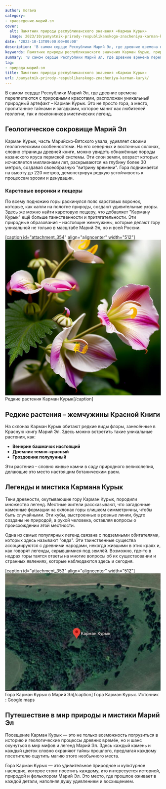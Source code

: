 ```yaml
---
author: morava
category:
- краеведение-марий-эл
cover:
  alt: Памятник природы республиканского значения «Карман Курык»
  image: 2023/10/pamyatnik-prirody-respublikanskogo-znacheniya-karman-kuryk.jpg
date: '2023-10-13T09:00:00+00:00'
description: 'В самом сердце Республики Марий Эл, где древние времена переплетаются с природными красотами, расположен уникальный природный артефакт – Карман Курык. Это...'
keywords: Памятник природы республиканского значения Карман Курык, природа-марий-эл, курык, карман, марий, это, гора, легенд, caption, растения, место, склонах, словно, горы, которые, редкие, которое
summary: 'В самом сердце Республики Марий Эл, где древние времена переплетаются с природными красотами, расположен уникальный природный артефакт – Карман Курык. Это...'
tag:
- природа-марий-эл
title: Памятник природы республиканского значения «Карман Курык»
url: /pamyatnik-prirody-respublikanskogo-znacheniya-karman-kuryk/
---
```


В самом сердце Республики Марий Эл, где древние времена переплетаются с природными красотами, расположен уникальный природный артефакт – Карман Курык. Это не просто гора, а место, пропитанное тайнами и загадками, которое манит как любителей геологии, так и поклонников мистических легенд.

## Геологическое сокровище Марий Эл

Карман Курык, часть Марийско-Вятского увала, удивляет своими геологическими особенностями. На его северных и восточных склонах, словно страницы древней книги, можно увидеть обнажённые породы казанского яруса пермской системы. Эти слои земли, возраст которых исчисляется миллионами лет, раскрываются на глубину более 30 метров, создавая своеобразную "витрину времени". Гора поднимается на высоту до 220 метров, демонстрируя редкую устойчивость к процессам эрозии и денудации.

### Карстовые воронки и пещеры

По всему подножию горы раскинулся пояс карстовых воронок, которые, как капли на полотне природы, создают удивительные узоры. Здесь же можно найти карстовую пещеру, что добавляет "Карману Курык" ещё больше таинственности и притягательности. Эти природные образования – настоящие жемчужины, которые делают гору уникальной не только в масштабе Марий Эл, но и всей России.

\[caption id="attachment\_354" align="aligncenter" width="512"\]![Редкие растения Карман Курык](2023/10/vostochnyj-sklon-karman-kuryk.jpg) Редкие растения Карман Курык\[/caption\]

## Редкие растения – жемчужины Красной Книги

На склонах Карман Курык обитают редкие виды флоры, занесённые в Красную книгу Марий Эл. Здесь можно встретить такие уникальные растения, как:

- **Венерин башмачок настоящий**
- **Дремлик темно-красный**
- **Гроздовник полулунный**

Эти растения – словно живые камни в саду природного великолепия, делающие это место настоящим ботаническим раем.

## Легенды и мистика Кармана Курык

Тени древности, окутывающие гору Карман Курык, породили множество легенд. Местные жители рассказывают, что загадочные каменные формации на склонах горы слишком симметричны, чтобы быть случайными. Эти кубы, выстроенные в ровные линии, будто созданы не природой, а рукой человека, оставляя вопросы о происхождении этой местности.

Одна из самых популярных легенд связана с подземными обитателями, которых здесь называют "овда". Эти таинственные существа ассоциируются с древними народами, некогда жившими в этих краях и, как говорят легенды, скрывшимися под землёй. Возможно, где-то в недрах горы таятся ответы на многие вопросы об их существовании и странных явлениях, которые наблюдаются здесь и сегодня.

\[caption id="attachment\_353" align="aligncenter" width="512"\]![Гора Карман Курык Марий Эл](2023/10/karman-kuryk.jpg) Гора Карман Курык в Марий Эл\[/caption\]
Гора Карман Курык. Источник : Google maps

## Путешествие в мир природы и мистики Марий Эл

Посещение Карман Курык — это не только возможность погрузиться в историю и геологические процессы древних времён, но и шанс окунуться в мир мифов и легенд Марий Эл. Здесь каждый камень и каждый цветок словно охраняют тайны прошлого, предлагая каждому посетителю ощутить магию этого необычного места.

Гора Карман Курык — это удивительное природное и культурное наследие, которое стоит посетить каждому, кто интересуется историей, природой и фольклором Марий Эл. Это место, где прошлое оживает в каждой детали, наполняя душу удивлением и восхищением.